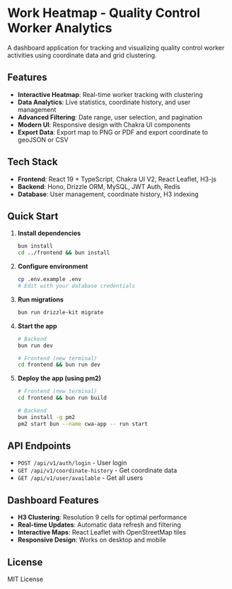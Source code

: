 # Work Heatmap - Quality Control Worker Analytics

A dashboard application for tracking and visualizing quality control worker activities using coordinate data and grid clustering.

## Features

- **Interactive Heatmap**: Real-time worker tracking with clustering
- **Data Analytics**: Live statistics, coordinate history, and user management
- **Advanced Filtering**: Date range, user selection, and pagination
- **Modern UI**: Responsive design with Chakra UI components
- **Export Data**: Export map to PNG or PDF and export coordinate to geoJSON or CSV

## Tech Stack

- **Frontend**: React 19 + TypeScript, Chakra UI V2, React Leaflet, H3-js
- **Backend**: Hono, Drizzle ORM, MySQL, JWT Auth, Redis
- **Database**: User management, coordinate history, H3 indexing

## Quick Start

1. **Install dependencies**

   ```bash
   bun install
   cd ../frontend && bun install
   ```

2. **Configure environment**

   ```bash
   cp .env.example .env
   # Edit with your database credentials
   ```

3. **Run migrations**

   ```bash
   bun run drizzle-kit migrate
   ```

4. **Start the app**

   ```bash
   # Backend
   bun run dev

   # Frontend (new terminal)
   cd frontend && bun run dev
   ```

5. **Deploy the app (using pm2)**

   ```bash
   # Frontend (new terminal)
   cd frontend && bun run build

   # Backend
   bun install -g pm2
   pm2 start bun --name cwa-app -- run start
   ```

## API Endpoints

- `POST /api/v1/auth/login` - User login
- `GET /api/v1/coordinate-history` - Get coordinate data
- `GET /api/v1/user/available` - Get all users

## Dashboard Features

- **H3 Clustering**: Resolution 9 cells for optimal performance
- **Real-time Updates**: Automatic data refresh and filtering
- **Interactive Maps**: React Leaflet with OpenStreetMap tiles
- **Responsive Design**: Works on desktop and mobile

## License

MIT License
